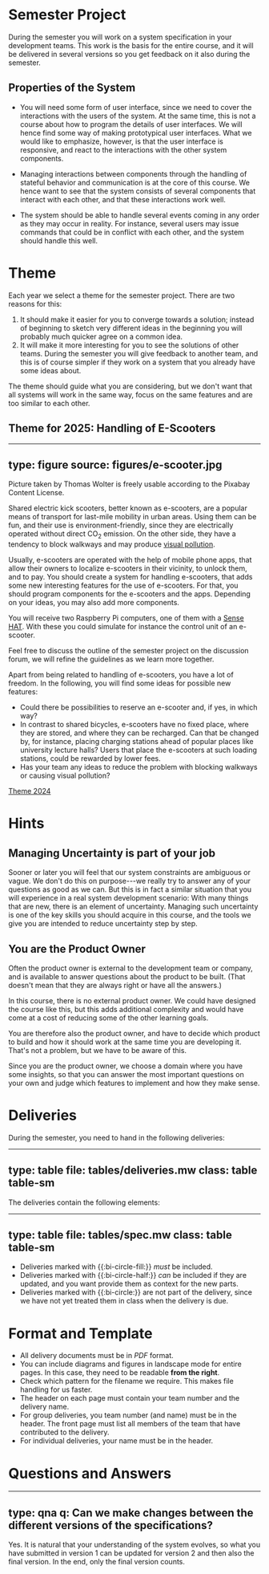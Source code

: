 # Semester Project

During the semester you will work on a system specification in your development teams. 
This work is the basis for the entire course, and it will be delivered in several versions so you get feedback on it also during the semester.

## Properties of the System

* You will need some form of user interface, since we need to cover the interactions with the users of the system. At the same time, this is not a course about how to program the details of user interfaces. We will hence find some way of making prototypical user interfaces. What we would like to emphasize, however, is that the user interface is responsive, and react to the interactions with the other system components.

* Managing interactions between components through the handling of stateful behavior and communication is at the core of this course. We hence want to see that the system consists of several components that interact with each other, and that these interactions work well.

* The system should be able to handle several events coming in any order as they may occur in reality. For instance, several users may issue commands that could be in conflict with each other, and the system should handle this well.


# Theme

Each year we select a theme for the semester project. There are two reasons for this: 

1. It should make it easier for you to converge towards a solution; instead of beginning to sketch very different ideas in the beginning you will probably much quicker agree on a common idea.
2. It will make it more interesting for you to see the solutions of other teams. During the semester you will give feedback to another team, and this is of course simpler if they work on a system that you already have some ideas about.

The theme should guide what you are considering, but we don't want that all systems will work in the same way, focus on the same features and are too similar to each other. 


## Theme for 2025: Handling of E-Scooters

---
type: figure
source: figures/e-scooter.jpg
---

<figcaption>Picture taken by Thomas Wolter is freely usable according to the Pixabay Content License.</figcaption>


Shared electric kick scooters, better known as e-scooters, are a popular means of transport for last-mile mobility in urban areas. Using them can be fun, and their use is environment-friendly, since they are electrically operated without direct CO<sub>2</sub> emission. On the other side, they have a tendency to block walkways and may produce [visual pollution](https://en.wikipedia.org/wiki/Visual_pollution). 

Usually, e-scooters are operated with the help of mobile phone apps, that allow their owners to localize e-scooters in their vicinity, to unlock them, and to pay. You should create a system for handling e-scooters, that adds some new interesting features for the use of e-scooters. For that, you should program components for the e-scooters and the apps. Depending on your ideas, you may also add more components. 

You will receive two Raspberry Pi computers, one of them with a [Sense HAT](https://www.raspberrypi.com/documentation/accessories/sense-hat.html). With these you could simulate for instance the control unit of an e-scooter.

Feel free to discuss the outline of the semester project on the discussion forum, we will refine the guidelines as we learn more together.


Apart from being related to handling of e-scooters, you have a lot of freedom. In the following, you will find some ideas for possible new features:

* Could there be possibilities to reserve an e-scooter and, if yes, in which way?
* In contrast to shared bicycles, e-scooters have no fixed place, where they are stored, and where they can be recharged. Can that be changed by, for instance, placing charging stations ahead of popular places like university lecture halls? Users that place the e-scooters at such loading stations, could be rewarded by lower fees.
* Has your team any ideas to reduce the problem with blocking walkways or causing visual pollution?




[Theme 2024](theme-2024.html)


# Hints

## Managing Uncertainty is part of your job

Sooner or later you will feel that our system constraints are ambiguous or vague. We don't do this on purpose---we really try to answer any of your questions as good as we can. But this is in fact a similar situation that you will experience in a real system development scenario: With many things that are new, there is an element of uncertainty. Managing such uncertainty is one of the key skills you should acquire in this course, and the tools we give you are intended to reduce uncertainty step by step.


## You are the Product Owner

Often the product owner is external to the development team or company, and is available to answer questions about the product to be built. (That doesn't mean that they are always right or have all the answers.)

In this course, there is no external product owner. We could have designed the course like this, but this adds additional complexity and would have come at a cost of reducing some of the other learning goals. 

You are therefore also the product owner, and have to decide which product to build and how it should work at the same time you are developing it. That's not a problem, but we have to be aware of this.

Since you are the product owner, we choose a domain where you have some insights, so that you can answer the most important questions on your own and judge which features to implement and how they make sense.



# Deliveries

During the semester, you need to hand in the following deliveries: 

---
type: table
file: tables/deliveries.mw
class: table table-sm 
---


The deliveries contain the following elements:

---
type: table
file: tables/spec.mw
class: table table-sm
---


- Deliveries marked with {{:bi-circle-fill:}} *must* be included. 
- Deliveries marked with {{:bi-circle-half:}} *can* be included if they are updated, and you want provide them as context for the new parts.
- Deliveries marked with {{:bi-circle:}} are not part of the delivery, since we have not yet treated them in class when the delivery is due.

# Format and Template 


- All delivery documents must be in *PDF* format. 
- You can include diagrams and figures in landscape mode for entire pages. In this case, they need to be readable **from the right**. 
- Check which pattern for the filename we require. This makes file handling for us faster.
- The header on each page must contain your team number and the delivery name.
- For group deliveries, you team number (and name) must be in the header. The front page must list all members of the team that have contributed to the delivery.
- For individual deliveries, your name must be in the header.



# Questions and Answers

---
type: qna
q: Can we make changes between the different versions of the specifications?
---
Yes. It is natural that your understanding of the system evolves, so what you have submitted in version 1 can be updated for version 2 and then also the final version. In the end, only the final version counts.
  
